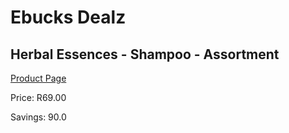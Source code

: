 
# Ebucks Dealz
## Herbal Essences - Shampoo - Assortment
[Product Page](https://www.ebucks.com/web/shop/productSelected.do?prodId=600073480&catId=1158500262)

Price: R69.00

Savings: 90.0


	